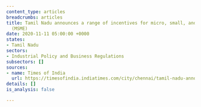 ```yaml
---
content_type: articles
breadcrumbs: articles
title: Tamil Nadu announces a range of incentives for micro, small, and medium enterprises
  (MSME)
date: 2020-11-11 05:00:00 +0000
states:
- Tamil Nadu
sectors:
- Industrial Policy and Business Regulations
subsectors: []
sources:
- name: Times of India
  url: https://timesofindia.indiatimes.com/city/chennai/tamil-nadu-announces-stamp-duty-and-registration-fee-relaxations-for-msmes/articleshow/79065094.cms
details: []
is_analysis: false

---
```

